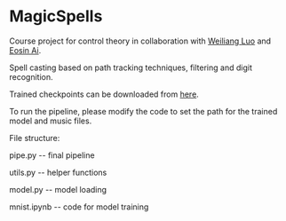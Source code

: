 # MagicSpells
Course project for control theory in collaboration with [Weiliang Luo](https://github.com/Benzoin96485) and [Eosin Ai](https://github.com/Aitensa).

Spell casting based on path tracking techniques, filtering and digit recognition.

Trained checkpoints can be downloaded from [here](https://disk.pku.edu.cn:443/link/267E38C56C9E7EB16EF8CC7E1C0EEC95).

To run the pipeline, please modify the code to set the path for the trained model and music files.

File structure:

pipe.py -- final pipeline

utils.py -- helper functions

model.py -- model loading

mnist.ipynb -- code for model training